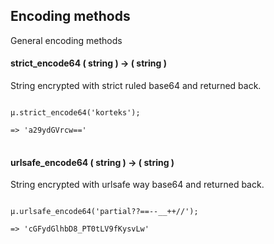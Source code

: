 ## Encoding methods
General encoding methods

#### strict_encode64 ( string ) -> ( string )
String encrypted with strict ruled base64 and returned back.
<pre>
<code>
µ.strict_encode64('korteks');

=> 'a29ydGVrcw=='
</code>
</pre>

#### urlsafe_encode64 ( string ) -> ( string )
String encrypted with urlsafe way base64 and returned back.
<pre>
<code>
µ.urlsafe_encode64('partial??==--__++//');

=> 'cGFydGlhbD8_PT0tLV9fKysvLw'
</code>
</pre>